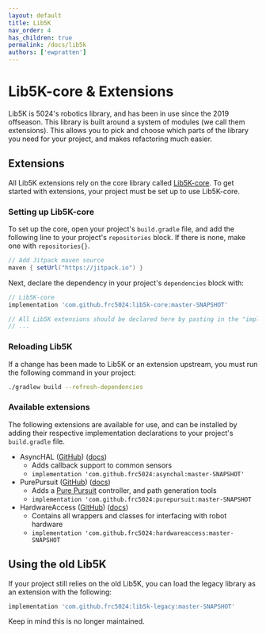```yaml
---
layout: default
title: Lib5K
nav_order: 4
has_children: true
permalink: /docs/lib5k
authors: ['ewpratten']
---
```


# Lib5K-core & Extensions

Lib5K is 5024's robotics library, and has been in use since the 2019 offseason. This library is built around a system of modules (we call them extensions). This allows you to pick and choose which parts of the library you need for your project, and makes refactoring much easier.

## Extensions

All Lib5K extensions rely on the core library called [Lib5K-core](https://github.com/frc5024/lib5k-core/tree/master). To get started with extensions, your project must be set up to use Lib5K-core. 

### Setting up Lib5K-core

To set up the core, open your project's `build.gradle` file, and add the following line to your project's `repositories` block. If there is none, make one with `repositories{}`.

```groovy
// Add Jitpack maven source
maven { setUrl("https://jitpack.io") }
```

Next, declare the dependency in your project's `dependencies` block with:

```groovy
// Lib5K-core
implementation 'com.github.frc5024:lib5k-core:master-SNAPSHOT'

// All Lib5K extensions should be declared here by pasting in the "implementation" line from webdocs
// ...
```

### Reloading Lib5K

If a change has been made to Lib5K or an extension upstream, you must run the following command in your project:

```sh
./gradlew build --refresh-dependencies
```

### Available extensions

The following extensions are available for use, and can be installed by adding their respective implementation declarations to your project's `build.gradle` file.

 - AsyncHAL ([GitHub](https://github.com/frc5024/AsyncHAL)) ([docs](https://cs.5024.ca/AsyncHAL))
   - Adds callback support to common sensors
   - `implementation 'com.github.frc5024:asynchal:master-SNAPSHOT'`
 - PurePursuit ([GitHub](https://github.com/frc5024/PurePursuit)) ([docs](https://cs.5024.ca/PurePursuit))
   - Adds a [Pure Pursuit](https://www.ri.cmu.edu/pub_files/pub3/coulter_r_craig_1992_1/coulter_r_craig_1992_1.pdf) controller, and path generation tools
   - `implementation 'com.github.frc5024:purepursuit:master-SNAPSHOT`
 - HardwareAccess ([GitHub](https://github.com/frc5024/HardwareAccess)) ([docs](https://cs.5024.ca/HardwareAccess))
   - Contains all wrappers and classes for interfacing with robot hardware
   - `implementation 'com.github.frc5024:hardwareaccess:master-SNAPSHOT`
  
## Using the old Lib5K

If your project still relies on the old Lib5K, you can load the legacy library as an extension with the following:
```groovy
implementation 'com.github.frc5024:lib5k-legacy:master-SNAPSHOT'
```

Keep in mind this is no longer maintained.